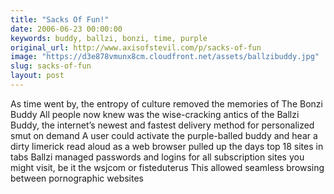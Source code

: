 ```yaml
---
title: "Sacks Of Fun!"
date: 2006-06-23 00:00:00
keywords: buddy, ballzi, bonzi, time, purple
original_url: http://www.axisofstevil.com/p/sacks-of-fun
image: "https://d3e878vmunx8cm.cloudfront.net/assets/ballzibuddy.jpg"
slug: sacks-of-fun
layout: post
---
```


As time went by, the entropy of culture removed the memories of The Bonzi Buddy  All people now knew was the wise-cracking antics of the Ballzi Buddy, the internet’s newest and fastest delivery method for personalized smut on demand  A user could activate the purple-balled buddy and hear a dirty limerick read aloud as a web browser pulled up the days top 18 sites in tabs Ballzi managed passwords and logins for all subscription sites you might visit, be it the wsjcom or fisteduterus This allowed seamless browsing between pornographic websites

